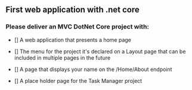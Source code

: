 ## First web application with .net core

### Please deliver an MVC DotNet Core project with:

* [] A web application that presents a home page

- [] The menu for the project it's declared on a Layout page that can be included in multiple pages in the future

- [] A page that displays your name on the /Home/About endpoint

- [] A place holder page for the Task Manager project